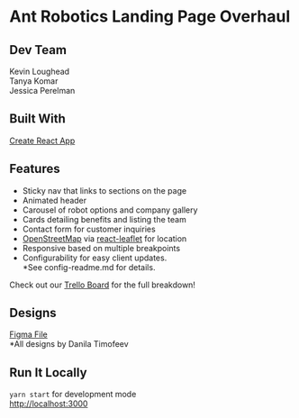 # Ant Robotics Landing Page Overhaul

## Dev Team
Kevin Loughead  
Tanya Komar  
Jessica Perelman  

## Built With
[Create React App](https://github.com/facebook/create-react-app)


## Features
- Sticky nav that links to sections on the page
- Animated header
- Carousel of robot options and company gallery
- Cards detailing benefits and listing the team
- Contact form for customer inquiries
- [OpenStreetMap](https://www.openstreetmap.org/#map=4/38.01/-95.84) via [react-leaflet](https://react-leaflet.js.org/) for location
- Responsive based on multiple breakpoints
- Configurability for easy client updates.  
    *See config-readme.md for details.

Check out our [Trello Board](https://trello.com/b/CPA5Lprq/antrobotics) for the full breakdown!


## Designs
[Figma File](https://www.figma.com/file/Ww7khmD0HIQpUY0yB8twPH/ANT-Robotics-%2F-Danila?node-id=226%3A0)  
*All designs by Danila Timofeev


## Run It Locally
`yarn start` for development mode  
[http://localhost:3000](http://localhost:3000)